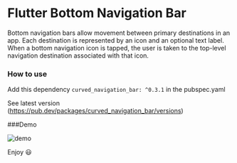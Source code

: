 # Flutter Bottom Navigation Bar

Bottom navigation bars allow movement between primary destinations in an app. Each destination is represented by an icon and an optional text label. When a bottom navigation icon is tapped, the user is taken to the top-level navigation destination associated with that icon.  

### How to use

Add this dependency ```curved_navigation_bar: ^0.3.1``` in the pubspec.yaml

See latest version (https://pub.dev/packages/curved_navigation_bar/versions)

###Demo

![demo](https://media.giphy.com/media/IhfZBZFFg05iiUKPPT/giphy.gif)

Enjoy :smiley:

